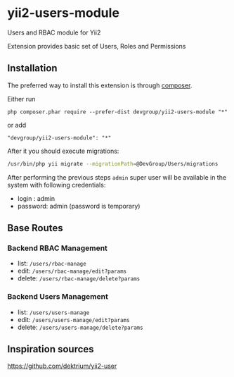 yii2-users-module
=================

Users and RBAC module for Yii2

Extension provides basic set of Users, Roles and Permissions

## Installation

The preferred way to install this extension is through [composer](http://getcomposer.org/download/).

Either run

```
php composer.phar require --prefer-dist devgroup/yii2-users-module "*"
```

or add

```
"devgroup/yii2-users-module": "*"
```

After it you should execute migrations:

```bash
/usr/bin/php yii migrate --migrationPath=@DevGroup/Users/migrations
```

After performing the previous steps `admin` super user will be available in the system with following credentials:
 
 - login : admin
 - password: admin (password is temporary)

## Base Routes

### Backend RBAC Management
- list: `/users/rbac-manage`
- edit: `/users/rbac-manage/edit?params`
- delete: `/users/rbac-manage/delete?params`

### Backend Users Management
- list: `/users/users-manage`
- edit: `/users/users-manage/edit?params`
- delete: `/users/users-manage/delete?params`


## Inspiration sources

https://github.com/dektrium/yii2-user
